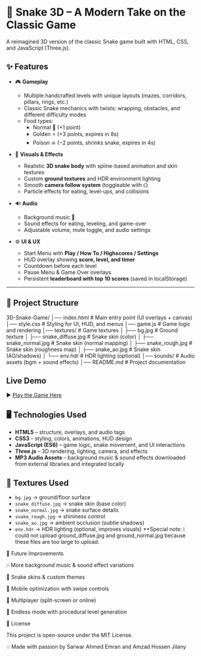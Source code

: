 # 🐍 Snake 3D – A Modern Take on the Classic Game
A reimagined 3D version of the classic Snake game built with HTML, CSS, and JavaScript (Three.js).


## ✨ Features

- 🎮 **Gameplay**
  - Multiple handcrafted levels with unique layouts (mazes, corridors, pillars, rings, etc.)
  - Classic Snake mechanics with twists: wrapping, obstacles, and different difficulty modes
  - Food types:
    - Normal 🍎 (+1 point)
    - Golden ⭐ (+3 points, expires in 8s)
    - Poison ☠ (−2 points, shrinks snake, expires in 4s)

- 🎨 **Visuals & Effects**
  - Realistic **3D snake body** with spline-based animation and skin textures
  - Custom **ground textures** and HDR environment lighting
  - Smooth **camera follow system** (toggleable with `C`)
  - Particle effects for eating, level-ups, and collisions

- 🔊 **Audio**
  - Background music 🎵
  - Sound effects for eating, leveling, and game-over
  - Adjustable volume, mute toggle, and audio settings

- ⚙️ **UI & UX**
  - Start Menu with **Play / How To / Highscores / Settings**
  - HUD overlay showing **score, level, and timer**
  - Countdown before each level
  - Pause Menu & Game Over overlays
  - Persistent **leaderboard with top 10 scores** (saved in localStorage)

---

## 📂 Project Structure

3D-Snake-Game/
│── index.html # Main entry point (UI overlays + canvas)
│── style.css # Styling for UI, HUD, and menus
│── game.js # Game logic and rendering
│── textures/ # Game textures
│ ├── bg.jpg # Ground texture
│ ├── snake_diffuse.jpg # Snake skin (color)
│ ├── snake_normal.jpg # Snake skin (normal mapping)
│ ├── snake_rough.jpg # Snake skin (roughness map)
│ ├── snake_ao.jpg # Snake skin (AO/shadows)
│ └── env.hdr # HDR lighting (optional)
│── sounds/ # Audio assets (bgm + sound effects)
│── README.md # Project documentation


##  Live Demo

▶ [Play the Game Here](https://SarwarAhmedEmran.github.io/3D-Snake-Game/)



## 🖥️ Technologies Used

- **HTML5** – structure, overlays, and audio tags  
- **CSS3** – styling, colors, animations, HUD design  
- **JavaScript (ES6)** – game logic, snake movement, and UI interactions  
- **Three.js** – 3D rendering, lighting, camera, and effects  
- **MP3 Audio Assets** – background music & sound effects downloaded from external libraries and integrated locally  



## 🎨 Textures Used

- `bg.jpg` → ground/floor surface  
- `snake_diffuse.jpg` → snake skin (base color)  
- `snake_normal.jpg` → snake surface details  
- `snake_rough.jpg` → shininess control  
- `snake_ao.jpg` → ambient occlusion (subtle shadows)  
- `env.hdr` → HDR lighting (optional, improves visuals)
**Special note: i could not upload ground_diffuse.jpg and ground_normal.jpg because these files are too large to upload.

  

🧩 Future Improvements

🎶 More background music & sound effect variations

🐍 Snake skins & custom themes

📱 Mobile optimization with swipe controls

👥 Multiplayer (split-screen or online)

🎯 Endless mode with procedural level generation

📜 License

This project is open-source under the MIT License.

💡 Made with passion by Sarwar Ahmed Emran and Amzad Hossen Jilany 
